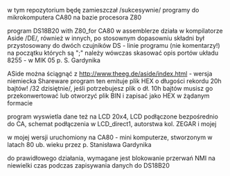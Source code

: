 w tym repozytorium będę zamieszczał /sukcesywnie/ programy do mikrokomputera CA80 na bazie procesora Z80
 
 program DS18B20 with Z80_for CA80 w assemblerze działa w kompilatorze Aside /DE/, również w innych, po stosownym dopasowniu składni
był przystosowany do dwóch czujników DS - linie programu (nie komentarzy!) na początku których są ";" należy wówczas skasować
opis portów układu 8255 - w MIK 05 p. S. Gardynika

ASide można ściągnąć z
http://www.theeg.de/aside/index.html - wersja niemiecka Shareware
program ten emituje plik  HEX o długości rekordu 20h bajtów! /32 dzisiętnie/, jeśli potrzebujesz plik o dł. 10h bajtów musisz go przekonwertować lub otworzyć plik BIN
i zapisać jako HEX w żądanym formacie

program wyswietla dane też na LCD 20x4, LCD podłączone bezpośrednio do CA, schemat podłączenia w LCD_direct1, autorstwa kol. ZEGAR i mojej 

w mojej wersji uruchomiony na CA80 - mini komputerze, stworzonym w latach 80 ub. wieku przez p. Stanisława Gardynika

do prawidłowego działania, wymagane jest blokowanie przerwań NMI na niewielki czas podczas zapisywania danych do DS18B20

